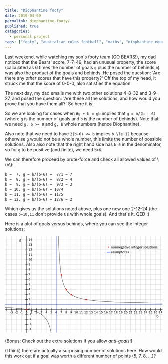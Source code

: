 ```yaml
---
title: "Diophantine footy"
date: 2019-04-09
permalink: diophantine-footy/
published: true
catagories:
  - personal project
tags: ["footy", "australian rules football", "maths", "diophantine equations", ]
---
```


Last weekend, while watching my son's footy team ([GO BEARS!](https://bhfcbears.com.au/)), my dad noticed that the Bears' score, 7-7-49, had an unusual property, the score (calculated as 6 times the number of goals `g` plus the number of behinds `b`) was also the product of the goals and behinds. He posed the question: 'Are there any *other* scores that have this property?' Off the top of my head, it struck me that the score of 0-0-0, also satisfies the equation.

The next day, my dad emails me with two other solutions 4-8-32 and 3-9-27, and posed the question: 'Are these all the solutions, and how would you prove that you have them all?' So here it is:

So we are looking for cases when
`6g + b = gb`
implies that `g = b/(b - 6)`
(where `g` is the number of goals and `b` is the number of behinds).
Note that we need `g, b >= 0` and `g, b` whole numbers (hence Diophantine).

Also note that we need to have `2(b-6) <= b` implies `b \le 12` because otherwise `g` would not be a whole number, this limits the number of possible solutions.
Also also note that the right hand side has `b-6` in the denominator, so for `g` to be positive (and finite), we need `b>6`.

We can therefore proceed by brute-force and check all allowed values of \\(b\\):
```
b =  7, g = b/(b-6) =  7/1 = 7
b =  8, g = b/(b-6) =  8/2 = 4 
b =  9, g = b/(b-6) =  9/3 = 3 
b = 10, g = b/(b-6) = 10/4 
b = 11, g = b/(b-6) = 11/5 
b = 12, g = b/(b-6) = 12/6 = 2
```
Which gives us the solutions noted above, plus one new one 2-12-24 (the cases `b=10,11` don't provide us with whole goals). And that's it. QED :)

Here is a plot of goals versus behinds, where you can see the integer solutions:

![Plot of goals versus behinds.](../assets/images/footy-score-plot.png "Plot of goals versus behinds.")

(Bonus: Check out the extra solutions if you allow *anti-goals*!)

(I think) there are actually a surprising number of solutions here. How would this work out if a goal was worth a different number of points (5, 7, 8, ...)?
